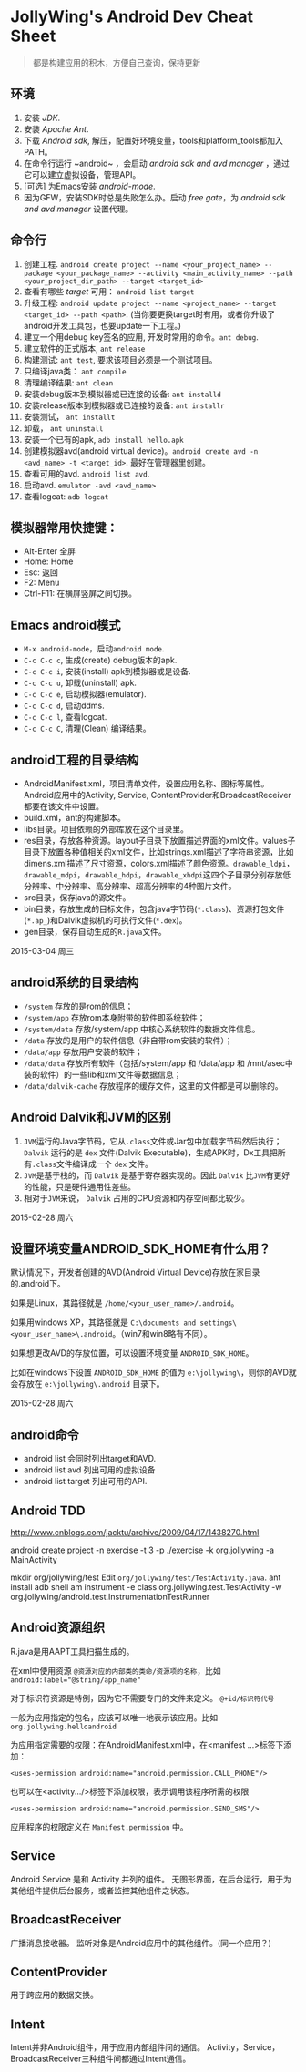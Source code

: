 # JollyWing's Android Dev Cheat Sheet #

>都是构建应用的积木，方便自己查询，保持更新

## 环境 ##

1. 安装 *JDK*.
2. 安装 *Apache Ant*.
3. 下载 *Android sdk*, 解压，配置好环境变量，tools和platform_tools都加入PATH。
4. 在命令行运行 ~android~ ，会启动 *android sdk and avd manager* ，通过它可以建立虚拟设备，管理API。
5. [可选] 为Emacs安装 *android-mode*.
6. 因为GFW，安装SDK时总是失败怎么办。启动 *free gate*，为 *android sdk and avd manager* 设置代理。

## 命令行 ##

1. 创建工程. `android create project --name <your_project_name> --package <your_package_name> --activity <main_activity_name> --path <your_project_dir_path> --target <target_id>`
2. 查看有哪些 *target* 可用： `android list target`
3. 升级工程: `android update project --name <project_name> --target <target_id> --path <path>`. (当你要更换target时有用，或者你升级了android开发工具包，也要update一下工程。)
4. 建立一个用debug key签名的应用, 开发时常用的命令。`ant debug`.
5. 建立软件的正式版本, `ant release`
6. 构建测试: `ant test`, 要求该项目必须是一个测试项目。
7. 只编译java类： `ant compile`
8. 清理编译结果: `ant clean`
9. 安装debug版本到模拟器或已连接的设备: `ant installd`
10. 安装release版本到模拟器或已连接的设备: `ant installr`
11. 安装测试， `ant installt`
12. 卸载， `ant uninstall`
13. 安装一个已有的apk, `adb install hello.apk`
14. 创建模拟器avd(android virtual device)。`android create avd -n <avd_name> -t <target_id>`. 最好在管理器里创建。
15. 查看可用的avd. `android list avd`.
16. 启动avd. `emulator -avd <avd_name>`
17. 查看logcat: `adb logcat`

## 模拟器常用快捷键： ##

- Alt-Enter 全屏
- Home: Home
- Esc: 返回
- F2: Menu
- Ctrl-F11: 在横屏竖屏之间切换。

## Emacs android模式 ##
- `M-x android-mode`，启动`android mode`.
- `C-c C-c c`, 生成(create) debug版本的apk.
- `C-c C-c i`, 安装(install) apk到模拟器或是设备.
- `C-c C-c u`, 卸载(uninstall) apk.
- `C-c C-c e`, 启动模拟器(emulator).
- `C-c C-c d`, 启动ddms.
- `C-c C-c l`, 查看logcat.
- `C-c C-c C`, 清理(Clean) 编译结果。

## android工程的目录结构 ##
+ AndroidManifest.xml，项目清单文件，设置应用名称、图标等属性。Android应用中的Activity, Service, ContentProvider和BroadcastReceiver都要在该文件中设置。
+ build.xml，ant的构建脚本。
+ libs目录。项目依赖的外部库放在这个目录里。
+ res目录，存放各种资源。layout子目录下放置描述界面的xml文件。values子目录下放置各种值相关的xml文件，比如strings.xml描述了字符串资源，比如dimens.xml描述了尺寸资源，colors.xml描述了颜色资源。`drawable_ldpi`，`drawable_mdpi`，`drawable_hdpi`，`drawable_xhdpi`这四个子目录分别存放低分辨率、中分辨率、高分辨率、超高分辨率的4种图片文件。
+ src目录，保存java的源文件。
+ bin目录，存放生成的目标文件，包含java字节码(`*.class`)、资源打包文件(`*.ap_`)和Dalvik虚拟机的可执行文件(`*.dex`)。
+ gen目录，保存自动生成的`R.java`文件。

2015-03-04 周三

## android系统的目录结构 ##

- `/system` 存放的是rom的信息；
- `/system/app` 存放rom本身附带的软件即系统软件；
- `/system/data` 存放/system/app 中核心系统软件的数据文件信息。
- `/data` 存放的是用户的软件信息（非自带rom安装的软件）；
- `/data/app` 存放用户安装的软件；
- `/data/data` 存放所有软件（包括/system/app 和 /data/app 和 /mnt/asec中装的软件）的一些lib和xml文件等数据信息；
- `/data/dalvik-cache` 存放程序的缓存文件，这里的文件都是可以删除的。

##  Android Dalvik和JVM的区别 ##
1. `JVM`运行的Java字节码，它从`.class`文件或Jar包中加载字节码然后执行； `Dalvik` 运行的是 `dex` 文件(Dalvik Executable)，生成APK时，Dx工具把所有`.class`文件编译成一个 `dex` 文件。
2. `JVM`是基于栈的，而 `Dalvik` 是基于寄存器实现的。因此 `Dalvik` 比`JVM`有更好的性能，只是硬件通用性差些。
3. 相对于`JVM`来说， `Dalvik` 占用的CPU资源和内存空间都比较少。

2015-02-28 周六

## 设置环境变量ANDROID_SDK_HOME有什么用？ ##

默认情况下，开发者创建的AVD(Android Virtual Device)存放在家目录的.android下。

如果是Linux，其路径就是 `/home/<your_user_name>/.android`。

如果用windows XP，其路径就是 `C:\documents and settings\<your_user_name>\.android`。（win7和win8略有不同）。

如果想更改AVD的存放位置，可以设置环境变量 `ANDROID_SDK_HOME`。

比如在windows下设置 `ANDROID_SDK_HOME` 的值为 `e:\jollywing\`，则你的AVD就会存放在 `e:\jollywing\.android` 目录下。

2015-02-28 周六

## android命令 ##
- android list 会同时列出target和AVD.
- android list avd 列出可用的虚拟设备
- android list target 列出可用的API.

## Android TDD ##
<http://www.cnblogs.com/jacktu/archive/2009/04/17/1438270.html>

android create project -n exercise -t 3 -p ./exercise -k org.jollywing -a MainActivity

mkdir org/jollywing/test
Edit `org/jollywing/test/TestActivity.java`.
ant install
adb shell am instrument -e class org.jollywing.test.TestActivity -w org.jollywing/android.test.InstrumentationTestRunner

## Android资源组织 ##

R.java是用AAPT工具扫描生成的。

在xml中使用资源
`@资源对应的内部类的类命/资源项的名称`，比如
`android:label="@string/app_name"`

对于标识符资源是特例，因为它不需要专门的文件来定义。
`@+id/标识符代号`

一般为应用指定的包名，应该可以唯一地表示该应用。比如`org.jollywing.helloandroid`

为应用指定需要的权限：在AndroidManifest.xml中，在<manifest ...>标签下添加：

    <uses-permission android:name="android.permission.CALL_PHONE"/>

也可以在<activity.../>标签下添加权限，表示调用该程序所需的权限

    <uses-permission android:name="android.permission.SEND_SMS"/>

应用程序的权限定义在 `Manifest.permission` 中。

## Service ##
Android Service 是和 Activity 并列的组件。
无图形界面，在后台运行，用于为其他组件提供后台服务，或者监控其他组件之状态。

## BroadcastReceiver ##
广播消息接收器。
监听对象是Android应用中的其他组件。(同一个应用？)

## ContentProvider ##
用于跨应用的数据交换。

## Intent ##
Intent并非Android组件，用于应用内部组件间的通信。
Activity，Service，BroadcastReceiver三种组件间都通过Intent通信。
